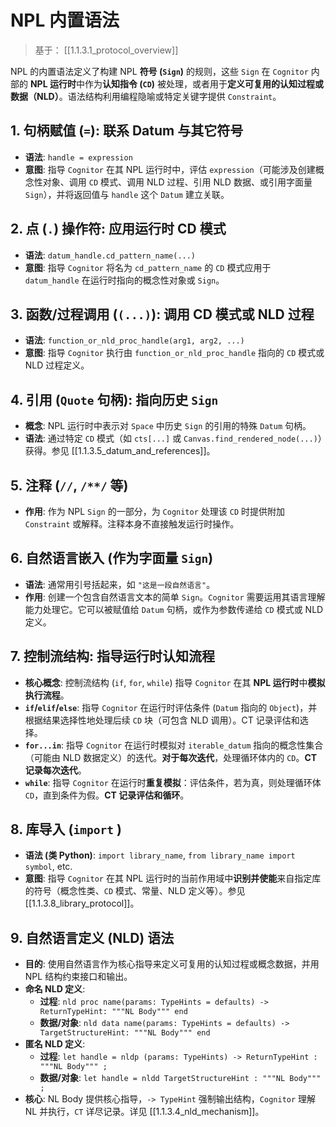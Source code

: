 # NPL 内置语法

> 基于： [[1.1.3.1_protocol_overview]]

NPL 的内置语法定义了构建 NPL **符号 (`Sign`)** 的规则，这些 `Sign` 在 `Cognitor` 内部的 **NPL 运行时**中作为**认知指令 (`CD`)** 被处理，或者用于**定义可复用的认知过程或数据（NLD）**。语法结构利用编程隐喻或特定关键字提供 `Constraint`。

## 1. 句柄赋值 (`=`): 联系 Datum 与其它符号

* **语法**: `handle = expression`
* **意图**: 指导 `Cognitor` 在其 NPL 运行时中，评估 `expression`（可能涉及创建概念性对象、调用 `CD` 模式、调用 NLD 过程、引用 NLD 数据、或引用字面量 `Sign`），并将返回值与 `handle` 这个 `Datum` 建立关联。

## 2. 点 (`.`) 操作符: 应用运行时 CD 模式

* **语法**: `datum_handle.cd_pattern_name(...)`
* **意图**: 指导 `Cognitor` 将名为 `cd_pattern_name` 的 `CD` 模式应用于 `datum_handle` 在运行时指向的概念性对象或 `Sign`。

## 3. 函数/过程调用 (`(...)`): 调用 CD 模式或 NLD 过程

* **语法**: `function_or_nld_proc_handle(arg1, arg2, ...)`
* **意图**: 指导 `Cognitor` 执行由 `function_or_nld_proc_handle` 指向的 `CD` 模式或 NLD 过程定义。

## 4. 引用 (`Quote` 句柄): 指向历史 `Sign`

* **概念**: NPL 运行时中表示对 `Space` 中历史 `Sign` 的引用的特殊 `Datum` 句柄。
* **语法**: 通过特定 `CD` 模式（如 `cts[...]` 或 `Canvas.find_rendered_node(...)`）获得。参见 [[1.1.3.5_datum_and_references]]。

## 5. 注释 (`//`, `/**/` 等)

* **作用**: 作为 NPL `Sign` 的一部分，为 `Cognitor` 处理该 `CD` 时提供附加 `Constraint` 或解释。注释本身不直接触发运行时操作。

## 6. 自然语言嵌入 (作为字面量 `Sign`)

* **语法**: 通常用引号括起来，如 `"这是一段自然语言"`。
* **作用**: 创建一个包含自然语言文本的简单 `Sign`。`Cognitor` 需要运用其语言理解能力处理它。它可以被赋值给 `Datum` 句柄，或作为参数传递给 `CD` 模式或 NLD 定义。

## 7. 控制流结构: 指导运行时认知流程

* **核心概念**: 控制流结构 (`if`, `for`, `while`) 指导 `Cognitor` 在其 **NPL 运行时**中**模拟执行流程**。
* **`if`/`elif`/`else`**: 指导 `Cognitor` 在运行时评估条件 (`Datum` 指向的 `Object`)，并根据结果选择性地处理后续 `CD` 块（可包含 NLD 调用）。CT 记录评估和选择。
* **`for...in`**: 指导 `Cognitor` 在运行时模拟对 `iterable_datum` 指向的概念性集合（可能由 NLD 数据定义）的迭代。**对于每次迭代**，处理循环体内的 `CD`。**CT 记录每次迭代**。
* **`while`**: 指导 `Cognitor` 在运行时**重复模拟**：评估条件，若为真，则处理循环体 `CD`，直到条件为假。**CT 记录评估和循环**。

## 8. 库导入 (`import` )

* **语法 (类 Python)**: `import library_name`, `from library_name import symbol`, etc.
* **意图**: 指导 `Cognitor` 在其 NPL 运行时的当前作用域中**识别并使能**来自指定库的符号（概念性类、`CD` 模式、常量、NLD 定义等）。参见 [[1.1.3.8_library_protocol]]。

## 9. 自然语言定义 (NLD) 语法

* **目的**: 使用自然语言作为核心指导来定义可复用的认知过程或概念数据，并用 NPL 结构约束接口和输出。
* **命名 NLD 定义**:
    * **过程**: `nld proc name(params: TypeHints = defaults) -> ReturnTypeHint: """NL Body""" end`
    * **数据/对象**: `nld data name(params: TypeHints = defaults) -> TargetStructureHint: """NL Body""" end`
* **匿名 NLD 定义**:
    * **过程**: `let handle = nldp (params: TypeHints) -> ReturnTypeHint : """NL Body""" ;`
    * **数据/对象**: `let handle = nldd TargetStructureHint : """NL Body""" ;`
* **核心**: NL Body 提供核心指导，`-> TypeHint` 强制输出结构，`Cognitor` 理解 NL 并执行，`CT` 详尽记录。详见 [[1.1.3.4_nld_mechanism]]。
